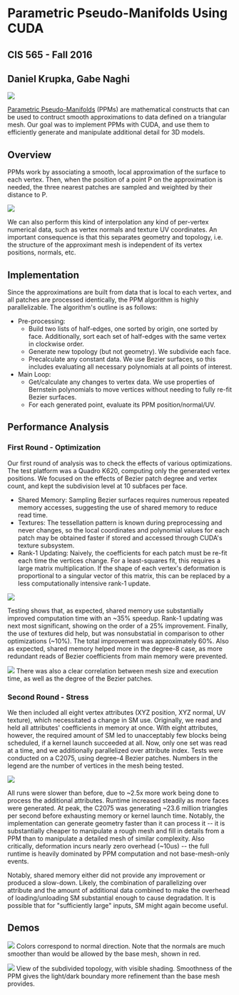 # Parametric Pseudo-Manifolds Using CUDA

## CIS 565 - Fall 2016

## Daniel Krupka, Gabe Naghi

![](img/knot_color.png)

[Parametric Pseudo-Manifolds](http://repository.upenn.edu/cis_reports/877/) (PPMs) are mathematical constructs that
can be used to contruct smooth approximations to data defined on a triangular mesh. Our goal was to implement PPMs
with CUDA, and use them to efficiently generate and manipulate additional detail for 3D models. 

## Overview
PPMs work by associating a smooth, local approximation of the surface to each vertex. Then, when the position
of a point P on the approximation is needed, the three nearest patches are sampled and weighted by their distance to P.

![](img/diagram.png)

We can also perform this kind of interpolation any kind of per-vertex numerical data, such as vertex normals and
texture UV coordinates. An important consequence is that this separates geometry and topology, i.e. the structure of the approximant mesh is independent of
its vertex positions, normals, etc.

## Implementation

Since the approximations are built from data that is local to each vertex, and all patches are processed identically,
the PPM algorithm is highly parallelizable. The algorithm's outline is as follows:

* Pre-processing:
  * Build two lists of half-edges, one sorted by origin, one sorted by face.
    Additionally, sort each set of half-edges with the same vertex in clockwise order.
  * Generate new topology (but not geometry). We subdivide each face.
  * Precalculate any constant data. We use Bezier surfaces, so this includes evaluating all necessary
    polynomials at all points of interest.
* Main Loop:
  * Get/calculate any changes to vertex data. We use properties of Bernstein polynomials to move vertices
    without needing to fully re-fit Bezier surfaces.
  * For each generated point, evaluate its PPM position/normal/UV.

## Performance Analysis

### First Round - Optimization
Our first round of analysis was to check the effects of various optimizations. The test platform was a Quadro K620,
computing only the generated vertex positions. We focused on the effects of Bezier patch degree and vertex count,
and kept the subdivision level at 10 subfaces per face.
* Shared Memory: Sampling Bezier surfaces requires numerous repeated memory accesses, suggesting
  the use of shared memory to reduce read time.
* Textures: The tessellation pattern is known during preprocessing and never changes, so the local coordinates
  and polynomial values for each patch may be obtained faster if stored and accessed through CUDA's texture
  subsystem.
* Rank-1 Updating: Naively, the coefficients for each patch must be re-fit each time the vertices change. For a
  least-squares fit, this requires a large matrix multiplication. If the shape of each vertex's deformation is
  proportional to a singular vector of this matrix, this can be replaced by a less computationally intensive
  rank-1 update.

![](img/optim_plot.png)

Testing shows that, as expected, shared memory use substantially improved computation time with an ~35% speedup. Rank-1 updating
was next most significant, showing on the order of a 25% improvement. Finally, the use of textures did help,
but was nonsubstatial in comparison to other optimizations (~10%). The total improvement was approximately 60%. Also as expected, shared memory
helped more in the degree-8 case, as more redundant reads of Bezier coefficients from main memory were prevented.

![](img/runtime1_plot.png)
There was also a clear correlation between mesh size and execution time, as well as the degree of the Bezier patches.

### Second Round - Stress
We then included all eight vertex attributes (XYZ position, XYZ normal, UV texture), which necessitated a change in SM use. Originally, we
read and held all attributes' coefficients in memory at once. With eight attributes, however, the required amount of SM led to unacceptably
few blocks being scheduled, if a kernel launch succeeded at all. Now, only one set was read at a time, and we additionally parallelized over attribute index.
Tests were conducted on a C2075, using degree-4 Bezier patches. Numbers in the legend are the number of vertices in the mesh being tested.

![](img/runtime2_plot.png)

All runs were slower than before, due to ~2.5x more work being done to process the additional attributes. Runtime increased steadily
as more faces were generated. At peak, the C2075 was generating ~23.6 million triangles per second before exhausting memory or kernel launch time.
Notably, the implementation can generate geometry faster than it can process it -- it is substantially cheaper to manipulate a rough mesh and fill in
details from a PPM than to manipulate a detailed mesh of similar complexity. Also critically, deformation incurs nearly zero overhead (~10us) -- the
full runtime is heavily dominated by PPM computation and not base-mesh-only events.

Notably, shared memory either did not provide any improvement or produced a slow-down. Likely, the combination of parallelizing over attribute
and the amount of additional data combined to make the overhead of loading/unloading SM substantial enough to cause degradation. It is possible
that for "sufficiently large" inputs, SM might again become useful.

## Demos

![](img/knot_anim.gif)
Colors correspond to normal direction. Note that the normals are much smoother than would be allowed by the base mesh, shown in red.

![](img/knot_spot.png)
View of the subdivided topology, with visible shading. Smoothness of the PPM gives the light/dark boundary more refinement than the base mesh provides.


